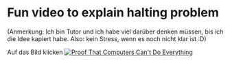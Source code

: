 # Fun video to explain halting problem

(Anmerkung: Ich bin Tutor und ich habe viel darüber denken müssen, bis ich die Idee kapiert habe. Also: kein Stress, wenn es noch nicht klar ist :D)


Auf das Bild klicken
[![Proof That Computers Can't Do Everything](https://img.youtube.com/vi/92WHN-pAFCs/0.jpg)](https://www.youtube.com/watch?v=92WHN-pAFCs)
